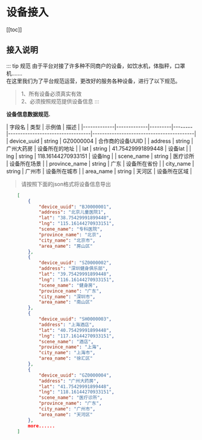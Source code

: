 # 设备接入

[[toc]]

## 接入说明

::: tip 规范
由于平台对接了许多种不同商户的设备，如饮水机，体脂秤，口罩机.......</br>
在这里我们为了平台规范运营，更改好的服务各种设备，进行了以下规范。
> 1、所有设备必须真实有效</br>
> 2、必须按照规范提供设备信息
:::

**设备信息数据规范.**

| 字段名      | 类型   | 示例值                           | 描述                                     |
|-------------|-------------|---------|--------|----------------------------------|------------------------------------------|
| device_uuid   | string  | GZ0000004                  | 合作商的设备UUID  |
| address       | string  | 广州大药房                  | 设备所在的地址  |
| lat           | string  | 41.75429991899448          | 设备lat  |
| lng           | string  | 118.16144270933151         | 设备lng  |
| scene_name    | string  | 医疗诊所                    | 设备所在场景  |
| province_name | string  | 广东                        | 设备所在省份  |
| city_name     | string  | 广州市                      | 设备所在城市  |
| area_name     | string  | 天河区                      | 设备所在区域  |

> 请按照下面的json格式将设备信息导出

```json
    [
        {
            "device_uuid": "BJ0000001",
            "address": "北京儿童医院1",
            "lat": "38.75429991899448",
            "lng": "115.16144270933151",
            "scene_name": "专科医院",
            "province_name": "北京",
            "city_name": "北京市",
            "area_name": "房山区"
        },
        {
            "device_uuid": "SZ0000002",
            "address": "深圳健身俱乐部",
            "lat": "39.75429991899448",
            "lng": "116.16144270933151",
            "scene_name": "健身房",
            "province_name": "广东",
            "city_name": "深圳市",
            "area_name": "南山区"
        },
        {
            "device_uuid": "SH0000003",
            "address": "上海酒店",
            "lat": "40.75429991899448",
            "lng": "117.16144270933151",
            "scene_name": "酒店",
            "province_name": "上海",
            "city_name": "上海市",
            "area_name": "徐汇区"
        },
        {
            "device_uuid": "GZ0000004",
            "address": "广州大药房",
            "lat": "41.75429991899448",
            "lng": "118.16144270933151",
            "scene_name": "医疗诊所",
            "province_name": "广东",
            "city_name": "广州市",
            "area_name": "天河区"
        },
        more......
    ]
```
